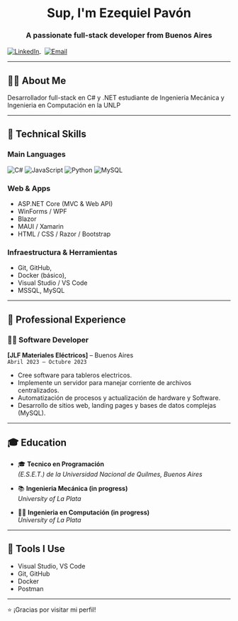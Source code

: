 <h1 align="center">Sup, I'm Ezequiel Pavón</h1>
<h3 align="center">A passionate full-stack developer from Buenos Aires</h3>

<p align="left">
  <a href="https://www.linkedin.com/in/eduardo-ezequiel-pavón" target="_blank">
    <img align="center" src="https://img.shields.io/badge/linkedin-%230077B5.svg?style=for-the-badge&logo=linkedin&logoColor=white" alt="LinkedIn" />
  </a>
  &nbsp;
  <a href="mailto:pavoneduardoezequiel001@gmail.com" target="_blank">
    <img align="center" src="https://img.shields.io/badge/Gmail-D14836?style=for-the-badge&logo=gmail&logoColor=white" alt="Email" />
  </a>
</p>

---

## 👨‍💻 About Me

Desarrollador full-stack en C# y .NET estudiante de Ingeniería Mecánica y Ingenieria en Computación en la UNLP

---

## 🧠 Technical Skills

### Main Languages  
![C#](https://img.shields.io/badge/c%23-%23239120.svg?style=for-the-badge&logo=csharp&logoColor=white)
![JavaScript](https://img.shields.io/badge/javascript-%23323330.svg?style=for-the-badge&logo=javascript&logoColor=%23F7DF1E)
![Python](https://img.shields.io/badge/python-3670A0?style=for-the-badge&logo=python&logoColor=ffdd54)
![MySQL](https://img.shields.io/badge/mysql-4479A1.svg?style=for-the-badge&logo=mysql&logoColor=white)

### Web & Apps  
- ASP.NET Core (MVC & Web API)  
- WinForms / WPF  
- Blazor  
- MAUI / Xamarin  
- HTML / CSS / Razor / Bootstrap

### Infraestructura & Herramientas  
- Git, GitHub,  
- Docker (básico), 
- Visual Studio / VS Code  
- MSSQL, MySQL  

---

## 🧳 Professional Experience

### 👨‍💻 Software Developer  
**[JLF Materiales Eléctricos]** – Buenos Aires  
`Abril 2023 – Octubre 2023`  
- Cree software para tableros electricos.  
- Implemente un servidor para manejar corriente de archivos centralizados.  
- Automatización de procesos y actualización de hardware y Software.  
- Desarrollo de sitios web, landing pages y bases de datos complejas (MySQL).

---

## 🎓 Education

- 🎓 **Tecnico en Programación**  
  _(E.S.E.T.) de la Universidad Nacional de Quilmes, Buenos Aires_

- 📚 **Ingenieria Mecánica (in progress)**  
  _University of La Plata_

- 👨‍💻 **Ingenieria en Computación (in progress)**  
  _University of La Plata_

---

## 🔧 Tools I Use
- Visual Studio, VS Code  
- Git, GitHub    
- Docker    
- Postman  

---
⭐ ¡Gracias por visitar mi perfil!
